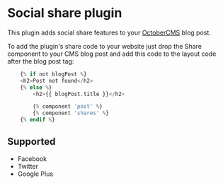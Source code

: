 # Social share plugin

This plugin adds social share features to your [OctoberCMS](http://octobercms.com) blog post.

To add the plugin's share code to your website just drop the Share component to your CMS blog post and add this code to the layout code after the blog post tag:

```php
    {% if not blogPost %}
    <h2>Post not found</h2>
	{% else %}
	    <h2>{{ blogPost.title }}</h2>

	    {% component 'post' %}
	    {% component 'shares' %}
	{% endif %}
```

## Supported

 * Facebook
 * Twitter
 * Google Plus